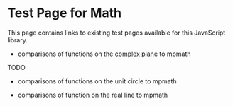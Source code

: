 
# Test Page for Math

This page contains links to existing test pages available for this JavaScript library.

* comparisons of functions on the [complex plane](https://paulmasson.github.io/math/test/complex-plane.html) to mpmath

TODO

* comparisons of functions on the unit circle to mpmath

* comparisons of function on the real line to mpmath
